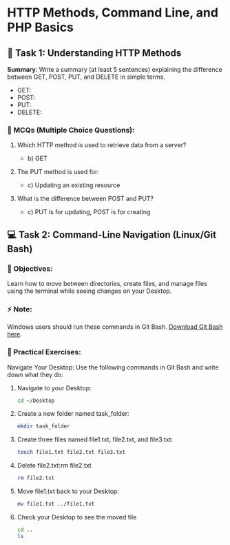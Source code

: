# HTTP Methods, Command Line, and PHP Basics


## 📖 Task 1: Understanding HTTP Methods

**Summary**:
Write a summary (at least 5 sentences) explaining the difference between GET, POST, PUT, and DELETE in simple terms.
- GET:
- POST:
- PUT:
- DELETE:

### 📝 MCQs (Multiple Choice Questions):
1. Which HTTP method is used to retrieve data from a server?
   - b) GET

2. The PUT method is used for:
   - c) Updating an existing resource

3. What is the difference between POST and PUT?
   - c) PUT is for updating, POST is for creating

## 💻 Task 2: Command-Line Navigation (Linux/Git Bash)

### 🎯 Objectives:
Learn how to move between directories, create files, and manage files using the terminal while seeing changes on your Desktop.

### ⚡ Note:
Windows users should run these commands in Git Bash. [Download Git Bash here](https://gitforwindows.org/).

### 📝 Practical Exercises:
Navigate Your Desktop:
Use the following commands in Git Bash and write down what they do:

1. Navigate to your Desktop:
   ```bash
   cd ~/Desktop
2. Create a new folder named task_folder:
   ```bash
   mkdir task_folder  
3. Create three files named file1.txt, file2.txt, and file3.txt:
   ```bash
   touch file1.txt file2.txt file3.txt
4. Delete file2.txt:rm file2.txt
   ```bash
   rm file2.txt
5. Move file1.txt back to your Desktop:
   ```bash
   mv file1.txt ../file1.txt
6. Check your Desktop to see the moved file
   ```bash
   cd ..
   ls
